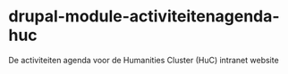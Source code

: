 # drupal-module-activiteitenagenda-huc
De activiteiten agenda voor de Humanities Cluster (HuC) intranet website
